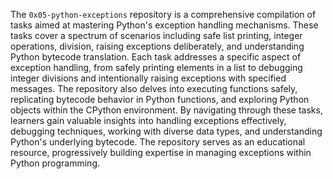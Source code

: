 The `0x05-python-exceptions` repository is a comprehensive compilation of tasks aimed at mastering Python's exception handling mechanisms. These tasks cover a spectrum of scenarios including safe list printing, integer operations, division, raising exceptions deliberately, and understanding Python bytecode translation. Each task addresses a specific aspect of exception handling, from safely printing elements in a list to debugging integer divisions and intentionally raising exceptions with specified messages. The repository also delves into executing functions safely, replicating bytecode behavior in Python functions, and exploring Python objects within the CPython environment. By navigating through these tasks, learners gain valuable insights into handling exceptions effectively, debugging techniques, working with diverse data types, and understanding Python's underlying bytecode. The repository serves as an educational resource, progressively building expertise in managing exceptions within Python programming.
